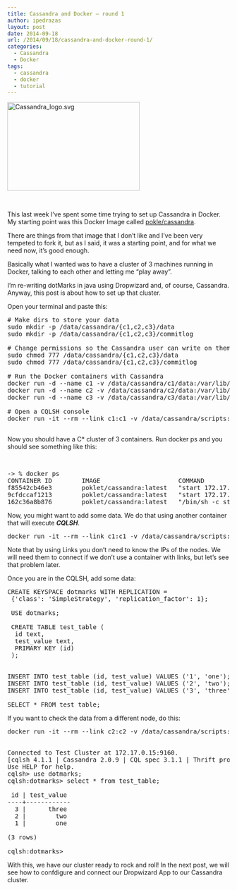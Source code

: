 ```yaml
---
title: Cassandra and Docker – round 1
author: ipedrazas
layout: post
date: 2014-09-18
url: /2014/09/18/cassandra-and-docker-round-1/
categories:
  - Cassandra
  - Docker
tags:
  - cassandra
  - docker
  - tutorial
---
```

[<img class="aligncenter size-medium wp-image-340" src="http://ivan.pedrazas.me/wp-content/uploads/2014/09/Cassandra_logo.svg_-300x201.png" alt="Cassandra_logo.svg" width="300" height="201" />][1]

&nbsp;

This last week I&#8217;ve spent some time trying to set up Cassandra in Docker. My starting point was this Docker Image called [pokle/cassandra][2].

There are things from that image that I don&#8217;t like and I&#8217;ve been very tempeted to fork it, but as I said, it was a starting point, and for what we need now, it&#8217;s good enough.

Basically what I wanted was to have a cluster of 3 machines running in Docker, talking to each other and letting me &#8220;play away&#8221;.

I&#8217;m re-writing dotMarks in java using Dropwizard and, of course, Cassandra. Anyway, this post is about how to set up that cluster.

Open your terminal and paste this:

<pre># Make dirs to store your data
sudo mkdir -p /data/cassandra/{c1,c2,c3}/data
sudo mkdir -p /data/cassandra/{c1,c2,c3}/commitlog

# Change permissions so the Cassandra user can write on them
sudo chmod 777 /data/cassandra/{c1,c2,c3}/data
sudo chmod 777 /data/cassandra/{c1,c2,c3}/commitlog

# Run the Docker containers with Cassandra
docker run -d --name c1 -v /data/cassandra/c1/data:/var/lib/cassandra/data -v /data/cassandra/c1/commitlog:/var/lib/cassandra/commitlog poklet/cassandra
docker run -d --name c2 -v /data/cassandra/c2/data:/var/lib/cassandra/data -v /data/cassandra/c2/commitlog:/var/lib/cassandra/commitlog poklet/cassandra start $(./scripts/ipof.sh c1)
docker run -d --name c3 -v /data/cassandra/c3/data:/var/lib/cassandra/data -v /data/cassandra/c3/commitlog:/var/lib/cassandra/commitlog poklet/cassandra start $(./scripts/ipof.sh c1)

# Open a CQLSH console
docker run -it --rm --link c1:c1 -v /data/cassandra/scripts:/data poklet/cassandra bash -c 'cqlsh $C1_PORT_9160_TCP_ADDR'

</pre>

Now you should have a C* cluster of 3 containers. Run docker ps and you should see something like this:

&nbsp;

<pre>-&gt; % docker ps
CONTAINER ID        IMAGE                     COMMAND               CREATED              STATUS              PORTS                                                                           NAMES
f85542cb46e3        poklet/cassandra:latest   "start 172.17.0.14"   About a minute ago   Up About a minute   8012/tcp, 9042/tcp, 9160/tcp, 22/tcp, 61621/tcp, 7000/tcp, 7001/tcp, 7199/tcp   c3                  
9cfdccaf1213        poklet/cassandra:latest   "start 172.17.0.14"   About a minute ago   Up About a minute   9160/tcp, 22/tcp, 61621/tcp, 7000/tcp, 7001/tcp, 7199/tcp, 8012/tcp, 9042/tcp   c2                  
162c36a8b876        poklet/cassandra:latest   "/bin/sh -c start"    2 minutes ago        Up 2 minutes        9042/tcp, 9160/tcp, 22/tcp, 61621/tcp, 7000/tcp, 7001/tcp, 7199/tcp, 8012/tcp   c1    
</pre>

Now, you might want to add some data. We do that using another container that will execute _**CQLSH**_.

<pre>docker run -it --rm --link c1:c1 -v /data/cassandra/scripts:/data poklet/cassandra bash -c 'cqlsh $C1_PORT_9160_TCP_ADDR'
</pre>

Note that by using Links you don&#8217;t need to know the IPs of the nodes. We will need them to connect if we don&#8217;t use a container with links, but let&#8217;s see that problem later.

Once you are in the CQLSH, add some data:

<pre>CREATE KEYSPACE dotmarks WITH REPLICATION =
 {'class': 'SimpleStrategy', 'replication_factor': 1};

 USE dotmarks;

 CREATE TABLE test_table (
  id text,
  test_value text,
  PRIMARY KEY (id)
 );


INSERT INTO test_table (id, test_value) VALUES ('1', 'one');
INSERT INTO test_table (id, test_value) VALUES ('2', 'two');
INSERT INTO test_table (id, test_value) VALUES ('3', 'three');

SELECT * FROM test_table;
</pre>

If you want to check the data from a different node, do this:

<pre>docker run -it --rm --link c2:c2 -v /data/cassandra/scripts:/data poklet/cassandra bash -c 'cqlsh $C2_PORT_9160_TCP_ADDR'


Connected to Test Cluster at 172.17.0.15:9160.
[cqlsh 4.1.1 | Cassandra 2.0.9 | CQL spec 3.1.1 | Thrift protocol 19.39.0]
Use HELP for help.
cqlsh&gt; use dotmarks;
cqlsh:dotmarks&gt; select * from test_table;

 id | test_value
----+------------
  3 |      three
  2 |        two
  1 |        one

(3 rows)

cqlsh:dotmarks&gt; 
</pre>

With this, we have our cluster ready to rock and roll! In the next post, we will see how to confdigure and connect our Dropwizard App to our Cassandra cluster.

 [1]: http://ivan.pedrazas.me/wp-content/uploads/2014/09/Cassandra_logo.svg_.png
 [2]: https://registry.hub.docker.com/u/poklet/cassandra/